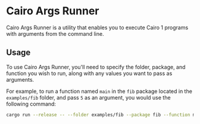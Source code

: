 # Cairo Args Runner

Cairo Args Runner is a utility that enables you to execute Cairo 1 programs with arguments from the command line.

## Usage

To use Cairo Args Runner, you'll need to specify the folder, package, and function you wish to run, along with any values you want to pass as arguments.

For example, to run a function named `main` in the `fib` package located in the `examples/fib` folder, and pass `5` as an argument, you would use the following command:

```bash
cargo run --release -- --folder examples/fib --package fib --function main --values 5
